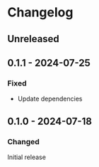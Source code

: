 # Changelog

## Unreleased

## 0.1.1 - 2024-07-25

### Fixed

- Update dependencies

## 0.1.0 - 2024-07-18

### Changed

Initial release
